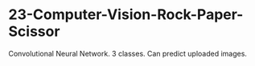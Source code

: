 # 23-Computer-Vision-Rock-Paper-Scissor
Convolutional Neural Network. 3 classes. Can predict uploaded images.
